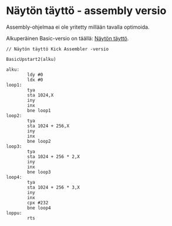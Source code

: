 # Näytön täyttö - assembly versio

Assembly-ohjelmaa ei ole yritetty millään tavalla optimoida.

Alkuperäinen Basic-versio on täällä: [Näytön täyttö](../Vision%20BASIC/Nayton%20taytto.md).


```
// Näytön täyttö Kick Assembler -versio

BasicUpstart2(alku)

alku:
        ldy #0
        ldx #0
loop1:
        tya
        sta 1024,X
        iny
        inx
        bne loop1
loop2:
        tya
        sta 1024 + 256,X
        iny
        inx
        bne loop2
loop3:
        tya
        sta 1024 + 256 * 2,X
        iny
        inx
        bne loop3
loop4:
        tya
        sta 1024 + 256 * 3,X
        iny
        inx
        cpx #232
        bne loop4
loppu:
        rts


```
